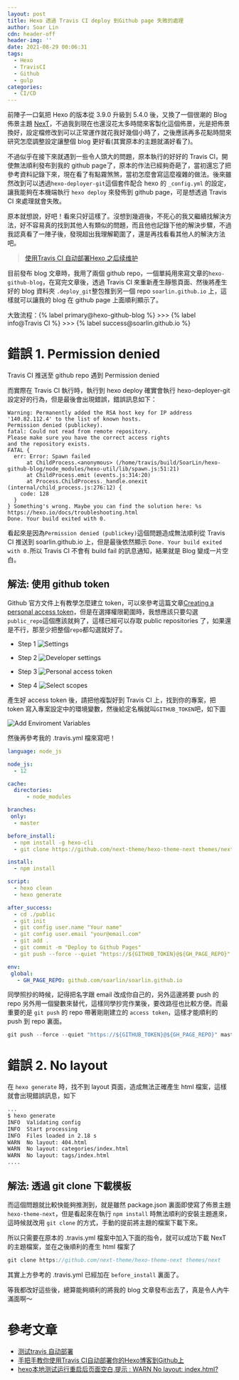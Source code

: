 ```yaml
---
layout: post
title: Hexo 透過 Travis CI deploy 到Github page 失敗的處理
author: Soar Lin
cdn: header-off
header-img: ''
date: 2021-08-29 00:06:31
tags:
  - Hexo
  - TravisCI
  - Github
  - gulp
categories:
  - CI/CD
---
```


前陣子一口氣把 Hexo 的版本從 3.9.0 升級到 5.4.0 後，又換了一個很潮的 Blog 佈景主題 [NexT](https://theme-next.iissnan.com/)，不過我到現在也還沒花太多時間來客製化這個佈景，光是把佈景換好，設定檔修改到可以正常運作就花我好幾個小時了，之後應該再多花點時間來研究怎麼調整設定讓整個 blog 更好看(其實原本的主題就滿好看了)。

不過似乎在接下來就遇到一些令人頭大的問題，原本執行的好好的 Travis CI，開使無法順利發布到我的 github page了，原本的作法已經夠奇葩了，當初還忘了把參考資料記錄下來，現在看了有點霧煞煞，當初怎麼會寫這麼複雜的做法。後來雖然改到可以透過`hexo-deployer-git`這個套件配合 hexo 的 `_config.yml` 的設定，讓我能夠在本機端執行 `hexo deploy` 來發佈到 github page，可是想透過 Travis CI 來處理就會失敗。

<!-- more -->

原本就想說，好吧！看來只好這樣了。沒想到幾週後，不死心的我又繼續找解決方法，好不容易真的找到其他人有類似的問題，而且他也記錄下他的解決步驟，不過我認真看了一陣子後，發現超出我理解範圍了，還是再找看看其他人的解決方法吧。
> [使用Travis CI 自动部署Hexo 之后续维护](https://jobbym.github.io/2020/07/30/%E4%BD%BF%E7%94%A8Travis-CI-%E8%87%AA%E5%8A%A8%E9%83%A8%E7%BD%B2Hexo-%E4%B9%8B%E5%90%8E%E7%BB%AD%E7%BB%B4%E6%8A%A4/)

目前發布 blog 文章時，我用了兩個 github repo，一個單純用來寫文章的`hexo-github-blog`，在寫完文章後，透過 Travis CI 來重新產生靜態頁面、然後將產生好的 blog 資料夾 `.deploy_git`整包推到另一個 repo `soarlin.github.io` 上，這樣就可以讓我的 blog 在 github page 上面順利顯示了。

<div class="note default">
  <p>
    大致流程：{% label primary@hexo-github-blog %} >>> {% label info@Travis CI %} >>> {% label success@soarlin.github.io %}
  </p>
</div>

# 錯誤 1. Permission denied

Travis CI 推送至 github repo 遇到 Permission denied

而實際在 Travis CI 執行時，執行到 hexo deploy 確實會執行 hexo-deployer-git 設定好的行為，但是最後會出現錯誤，錯誤訊息如下：
```
Warning: Permanently added the RSA host key for IP address '140.82.112.4' to the list of known hosts.
Permission denied (publickey).
fatal: Could not read from remote repository.
Please make sure you have the correct access rights
and the repository exists.
FATAL {
  err: Error: Spawn failed
      at ChildProcess.<anonymous> (/home/travis/build/SoarLin/hexo-github-blog/node_modules/hexo-util/lib/spawn.js:51:21)
      at ChildProcess.emit (events.js:314:20)
      at Process.ChildProcess._handle.onexit (internal/child_process.js:276:12) {
    code: 128
  }
} Something's wrong. Maybe you can find the solution here: %s https://hexo.io/docs/troubleshooting.html
Done. Your build exited with 0.
```

看起來是因為`Permission denied (publickey)`這個問題造成無法順利從 Travis CI 推送到 soarlin.github.io 上，但是最後依然顯示 `Done. Your build exited with 0.`所以 Travis CI 不會有 build fail 的訊息通知，結果就是 Blog 變成一片空白。

## 解法: 使用 github token

Github 官方文件上有教學怎麼建立 token，可以來參考這篇文章[Creating a personal access token](https://docs.github.com/en/github/authenticating-to-github/keeping-your-account-and-data-secure/creating-a-personal-access-token)，但是在選擇權限範圍時，我想應該只要勾選`public_repo`這個應該就夠了，這樣已經可以存取 public repositories 了，如果還是不行，那至少把整個`repo`都勾選就好了。

* Step 1
![Settings](/images/github/github-token-1.png)

* Step 2
![Developer settings](/images/github/github-token-2.png)

* Step 3
![Personal access token](/images/github/github-token-3.png)

* Step 4
![Select scopes](/images/github/github-token-scope.png)

產生好 access token 後，請把他複製好到 Travis CI 上，找到你的專案，把 token 寫入專案設定中的環境變數，然後給定名稱就叫`GITHUB_TOKEN`吧，如下圖

![Add Enviroment Variables](/images/tarvis-ci/add-env-variable.png)

然後再參考我的 .travis.yml 檔來寫吧！

```yml
language: node_js

node_js:
  - 12

cache:
  directories:
      - node_modules

branches:
 only:
  - master

before_install:
  - npm install -g hexo-cli
  - git clone https://github.com/next-theme/hexo-theme-next themes/next

install:
  - npm install

script:
  - hexo clean
  - hexo generate

after_success:
  - cd ./public
  - git init
  - git config user.name "Your name"
  - git config user.email "your@email.com"
  - git add .
  - git commit -m "Deploy to Github Pages"
  - git push --force --quiet "https://${GITHUB_TOKEN}@${GH_PAGE_REPO}" master:master

env:
 global:
   - GH_PAGE_REPO: github.com/soarlin/soarlin.github.io
```

同學照抄的時候，記得把名字跟 email 改成你自己的，另外這邊將要 push 的 repo 另外用一個變數來替代，這樣同學抄完作業後，要改路徑也比較方便。而最重要的是 `git push` 的 repo 帶著剛剛建立的 `access token`，這樣才能順利的 push 到 repo 裏面。
```js
git push --force --quiet "https://${GITHUB_TOKEN}@${GH_PAGE_REPO}" master:master
```

# 錯誤 2. No layout
在 `hexo generate` 時，找不到 layout 頁面，造成無法正確產生 html 檔案，這樣就會出現錯誤訊息，如下

```bash
...
$ hexo generate
INFO  Validating config
INFO  Start processing
INFO  Files loaded in 2.18 s
WARN  No layout: 404.html
WARN  No layout: categories/index.html
WARN  No layout: tags/index.html
....
```

## 解法: 透過 git clone 下載模板

而這個問題就比較快能夠推測到，就是雖然 package.json 裏面即使寫了佈景主題 `hexo-theme-next`，但是看起來在執行 `npm install` 時無法順利的安裝主題進來，這時候就改用 `git clone` 的方式，手動的提前將主題的檔案下載下來。

所以只需要在原本的 .travis.yml 檔案中加入下面的指令，就可以成功下載 NexT 的主題檔案，並在之後順利的產生 html 檔案了

```js
git clone https://github.com/next-theme/hexo-theme-next themes/next
```

其實上方參考的 .travis.yml 已經加在 `before_install` 裏面了。

等我都改好這些後，總算能夠順利的將我的 blog 文章發布出去了，真是令人內牛滿面啊～

# 參考文章

* [测试travis 自动部署](https://www.dazhuanlan.com/lk0078/topics/1436211)
* [手把手教你使用Travis CI自动部署你的Hexo博客到Github上](https://blog.csdn.net/woblog/article/details/51319364)
* [hexo本地测试运行重启后页面空白,提示 : WARN No layout: index.html?](https://www.zhihu.com/question/38781463)
